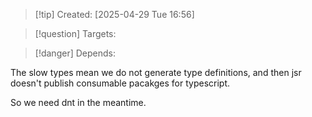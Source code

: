 
>[!tip] Created: [2025-04-29 Tue 16:56]

>[!question] Targets: 

>[!danger] Depends: 

The slow types mean we do not generate type definitions, and then jsr doesn't publish consumable pacakges for typescript.

So we need dnt in the meantime.